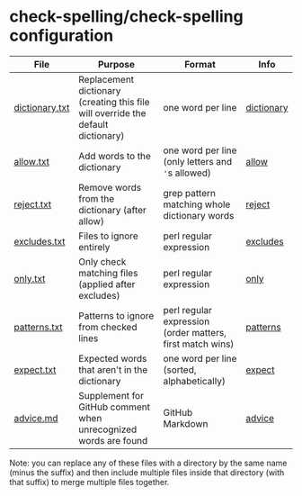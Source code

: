 # check-spelling/check-spelling configuration

| File                             | Purpose                                                                          | Format                                                    | Info                                                                                                 |
| -------------------------------- | -------------------------------------------------------------------------------- | --------------------------------------------------------- | ---------------------------------------------------------------------------------------------------- |
| [dictionary.txt](dictionary.txt) | Replacement dictionary (creating this file will override the default dictionary) | one word per line                                         | [dictionary](https://github.com/check-spelling/check-spelling/wiki/Configuration#dictionary)         |
| [allow.txt](allow.txt)           | Add words to the dictionary                                                      | one word per line (only letters and `'`s allowed)         | [allow](https://github.com/check-spelling/check-spelling/wiki/Configuration#allow)                   |
| [reject.txt](reject.txt)         | Remove words from the dictionary (after allow)                                   | grep pattern matching whole dictionary words              | [reject](https://github.com/check-spelling/check-spelling/wiki/Configuration-Examples%3A-reject)     |
| [excludes.txt](excludes.txt)     | Files to ignore entirely                                                         | perl regular expression                                   | [excludes](https://github.com/check-spelling/check-spelling/wiki/Configuration-Examples%3A-excludes) |
| [only.txt](only.txt)             | Only check matching files (applied after excludes)                               | perl regular expression                                   | [only](https://github.com/check-spelling/check-spelling/wiki/Configuration-Examples%3A-only)         |
| [patterns.txt](patterns.txt)     | Patterns to ignore from checked lines                                            | perl regular expression (order matters, first match wins) | [patterns](https://github.com/check-spelling/check-spelling/wiki/Configuration-Examples%3A-patterns) |
| [expect.txt](expect.txt)         | Expected words that aren't in the dictionary                                     | one word per line (sorted, alphabetically)                | [expect](https://github.com/check-spelling/check-spelling/wiki/Configuration#expect)                 |
| [advice.md](advice.md)           | Supplement for GitHub comment when unrecognized words are found                  | GitHub Markdown                                           | [advice](https://github.com/check-spelling/check-spelling/wiki/Configuration-Examples%3A-advice)     |

Note: you can replace any of these files with a directory by the same name (minus the suffix)
and then include multiple files inside that directory (with that suffix) to merge multiple files together.
